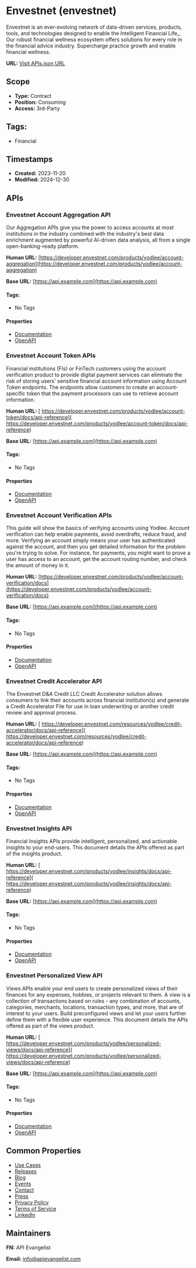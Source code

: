 # Envestnet (envestnet)
Envestnet is an ever-evolving network of data-driven services, products,
tools, and technologies designed to enable the Intelligent Financial Life_.
Our robust financial wellness ecosystem offers solutions for every role in the
financial advice industry. Supercharge practice growth and enable financial
wellness.

**URL:** [Visit APIs.json URL](https://raw.githubusercontent.com/apis-json/artisanal/main/apis/envestnet.yml)

## Scope

- **Type:** Contract 
- **Position:** Consuming 
- **Access:** 3rd-Party 

## Tags:

 - Financial

## Timestamps

- **Created:** 2023-11-20 
- **Modified:** 2024-12-30 

## APIs

### Envestnet Account Aggregation API

Our Aggregation APIs give you the power to access accounts at most
institutions in the industry combined with the industry's best data
enrichment augmented by powerful AI-driven data analysis, all from a
single open-banking-ready platform.

**Human URL:** [https://developer.envestnet.com/products/yodlee/account-aggregation](https://developer.envestnet.com/products/yodlee/account-aggregation)

**Base URL:** [https://api.example.com](https://api.example.com)


#### Tags:

 - No Tags

#### Properties

- [Documentation](
https://developer.envestnet.com/products/yodlee/account-aggregation/docs/api-reference)
- [OpenAPI](openapi/envestnet-account-aggregation-openapi-original.yml)
### Envestnet Account Token APIs

Financial institutions (FIs) or FinTech customers using the account
verification product to provide digital payment services can eliminate the
risk of storing users' sensitive financial account information using
Account Token endpoints. The endpoints allow customers to create an
account-specific token that the payment processors can use to retrieve
account information.

**Human URL:** [
https://developer.envestnet.com/products/yodlee/account-token/docs/api-reference](
https://developer.envestnet.com/products/yodlee/account-token/docs/api-reference)

**Base URL:** [https://api.example.com](https://api.example.com)


#### Tags:

 - No Tags

#### Properties

- [Documentation](
https://developer.envestnet.com/products/yodlee/account-token/docs/api-reference)
- [OpenAPI](openapi/envestnet-account-token-openapi-original.yml)
### Envestnet Account Verification APIs

This guide will show the basics of verifying accounts using Yodlee.
Account verification can help enable payments, avoid overdrafts, reduce
fraud, and more.  Verifying an account simply means your user has
authenticated against the account, and then you get detailed information
for the problem you're trying to solve. For instance, for payments, you
might want to prove a user has access to an account, get the account
routing number, and check the amount of money in it.

**Human URL:** [https://developer.envestnet.com/products/yodlee/account-verification/docs](https://developer.envestnet.com/products/yodlee/account-verification/docs)

**Base URL:** [https://api.example.com](https://api.example.com)


#### Tags:

 - No Tags

#### Properties

- [Documentation](
https://developer.envestnet.com/products/yodlee/account-verification/docs)
- [OpenAPI](openapi/envestnet-verification-openapi-original.yml)
### Envestnet Credit Accelerator API

The Envestnet D&A Credit LLC Credit Accelerator solution allows consumers
to link their accounts across financial institution(s) and generate a
Credit Accelerator File for use in loan underwriting or another credit
review and approval process.

**Human URL:** [
https://developer.envestnet.com/resources/yodlee/credit-accelerator/docs/api-reference](
https://developer.envestnet.com/resources/yodlee/credit-accelerator/docs/api-reference)

**Base URL:** [https://api.example.com](https://api.example.com)


#### Tags:

 - No Tags

#### Properties

- [Documentation](
https://developer.envestnet.com/resources/yodlee/credit-accelerator/docs/api-reference)
- [OpenAPI](openapi/envestnet-credit-accelerator-openapi-original.yml)
### Envestnet Insights API

Financial Insights APIs provide intelligent, personalized, and actionable
insights to your end-users. This document details the APIs offered as part
of the insights product.

**Human URL:** [
https://developer.envestnet.com/products/yodlee/insights/docs/api-reference](
https://developer.envestnet.com/products/yodlee/insights/docs/api-reference)

**Base URL:** [https://api.example.com](https://api.example.com)


#### Tags:

 - No Tags

#### Properties

- [Documentation](
https://developer.envestnet.com/products/yodlee/insights/docs/api-reference)
- [OpenAPI](openapi/envestnet-insights-openapi-original.yml)
### Envestnet Personalized View API

Views APIs enable your end users to create personalized views of their
finances for any expenses, hobbies, or projects relevant to them. A view
is a collection of transactions based on rules - any combination of
accounts, categories, merchants, locations, transaction types, and more,
that are of interest to your users. Build preconfigured views and let your
users further define them with a flexible user experience. This document
details the APIs offered as part of the views product.

**Human URL:** [
https://developer.envestnet.com/products/yodlee/personalized-views/docs/api-reference](
https://developer.envestnet.com/products/yodlee/personalized-views/docs/api-reference)

**Base URL:** [https://api.example.com](https://api.example.com)


#### Tags:

 - No Tags

#### Properties

- [Documentation](
https://developer.envestnet.com/products/yodlee/personalized-views/docs/api-reference)
- [OpenAPI](openapi/envestnet-personalized-views-openapi-original.yml)

## Common Properties

- [Use Cases](https://developer.envestnet.com/use-cases)
- [Releases](https://developer.envestnet.com/resources?type=release)
- [Blog](https://developer.envestnet.com/resources?type=blog)
- [Events](https://developer.envestnet.com/resources?type=events)
- [Contact](https://developer.envestnet.com/contact-us)
- [Press](https://www.envestnet.com/press)
- [Privacy Policy](https://www.envestnet.com/privacy)
- [Terms of Service](https://example.comhttps://www.envestnet.com/legal)
- [LinkedIn](https://www.linkedin.com/company/envestnet/)

## Maintainers

**FN:** API Evangelist

**Email:** info@apievangelist.com

